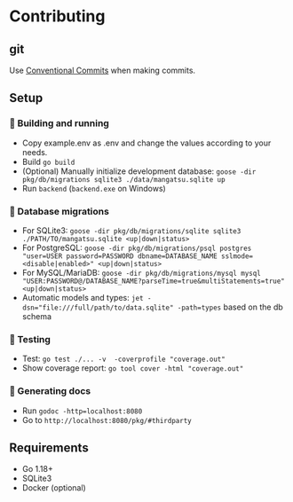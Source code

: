 # Contributing

## git

Use [Conventional Commits](https://www.conventionalcommits.org/en/v1.0.0/) when making commits.

## Setup

### 🚧 Building and running
- Copy example.env as .env and change the values according to your needs.
- Build `go build`
- (Optional) Manually initialize development database: `goose -dir pkg/db/migrations sqlite3 ./data/mangatsu.sqlite up`
- Run `backend` (`backend.exe` on Windows)

### 💾 Database migrations
- For SQLite3: `goose -dir pkg/db/migrations/sqlite sqlite3 ./PATH/TO/mangatsu.sqlite <up|down|status>`
- For PostgreSQL: `goose -dir pkg/db/migrations/psql postgres "user=USER password=PASSWORD dbname=DATABASE_NAME sslmode=<disable|enabled>" <up|down|status>`
- For MySQL/MariaDB: `goose -dir pkg/db/migrations/mysql mysql "USER:PASSWORD@/DATABASE_NAME?parseTime=true&multiStatements=true" <up|down|status>`
- Automatic models and types: `jet -dsn="file:///full/path/to/data.sqlite" -path=types` based on the db schema

### 🔬 Testing
- Test: `go test ./... -v  -coverprofile "coverage.out"`
- Show coverage report: `go tool cover -html "coverage.out"`

### 📝 Generating docs
- Run `godoc -http=localhost:8080`
- Go to `http://localhost:8080/pkg/#thirdparty`

## Requirements
- Go 1.18+
- SQLite3
- Docker (optional)

